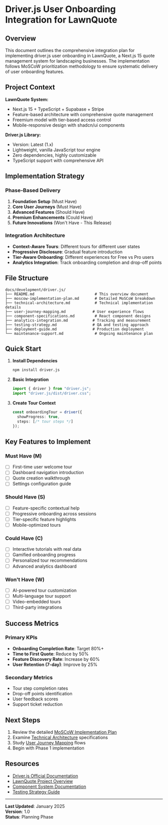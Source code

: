 # Driver.js User Onboarding Integration for LawnQuote

## Overview

This document outlines the comprehensive integration plan for implementing driver.js user onboarding in LawnQuote, a Next.js 15 quote management system for landscaping businesses. The implementation follows MoSCoW prioritization methodology to ensure systematic delivery of user onboarding features.

## Project Context

**LawnQuote System:**
- Next.js 15 + TypeScript + Supabase + Stripe
- Feature-based architecture with comprehensive quote management
- Freemium model with tier-based access control
- Mobile-responsive design with shadcn/ui components

**Driver.js Library:**
- Version: Latest (1.x)
- Lightweight, vanilla JavaScript tour engine
- Zero dependencies, highly customizable
- TypeScript support with comprehensive API

## Implementation Strategy

### Phase-Based Delivery
1. **Foundation Setup** (Must Have)
2. **Core User Journeys** (Must Have)
3. **Advanced Features** (Should Have)
4. **Premium Enhancements** (Could Have)
5. **Future Innovations** (Won't Have - This Release)

### Integration Architecture
- **Context-Aware Tours**: Different tours for different user states
- **Progressive Disclosure**: Gradual feature introduction
- **Tier-Aware Onboarding**: Different experiences for Free vs Pro users
- **Analytics Integration**: Track onboarding completion and drop-off points

## File Structure

```
docs/development/driver.js/
├── README.md                           # This overview document
├── moscow-implementation-plan.md       # Detailed MoSCoW breakdown
├── technical-architecture.md           # Technical implementation details
├── user-journey-mapping.md            # User experience flows
├── component-specifications.md         # React component designs
├── analytics-integration.md           # Tracking and measurement
├── testing-strategy.md                # QA and testing approach
├── deployment-guide.md                # Production deployment
└── maintenance-support.md              # Ongoing maintenance plan
```

## Quick Start

1. **Install Dependencies**
   ```bash
   npm install driver.js
   ```

2. **Basic Integration**
   ```typescript
   import { driver } from "driver.js";
   import "driver.js/dist/driver.css";
   ```

3. **Create Tour Context**
   ```typescript
   const onboardingTour = driver({
     showProgress: true,
     steps: [/* tour steps */]
   });
   ```

## Key Features to Implement

### Must Have (M)
- [ ] First-time user welcome tour
- [ ] Dashboard navigation introduction
- [ ] Quote creation walkthrough
- [ ] Settings configuration guide

### Should Have (S)
- [ ] Feature-specific contextual help
- [ ] Progressive onboarding across sessions
- [ ] Tier-specific feature highlights
- [ ] Mobile-optimized tours

### Could Have (C)
- [ ] Interactive tutorials with real data
- [ ] Gamified onboarding progress
- [ ] Personalized tour recommendations
- [ ] Advanced analytics dashboard

### Won't Have (W)
- [ ] AI-powered tour customization
- [ ] Multi-language tour support
- [ ] Video-embedded tours
- [ ] Third-party integrations

## Success Metrics

### Primary KPIs
- **Onboarding Completion Rate**: Target 80%+
- **Time to First Quote**: Reduce by 50%
- **Feature Discovery Rate**: Increase by 60%
- **User Retention (7-day)**: Improve by 25%

### Secondary Metrics
- Tour step completion rates
- Drop-off points identification
- User feedback scores
- Support ticket reduction

## Next Steps

1. Review the detailed [MoSCoW Implementation Plan](./moscow-implementation-plan.md)
2. Examine [Technical Architecture](./technical-architecture.md) specifications
3. Study [User Journey Mapping](./user-journey-mapping.md) flows
4. Begin with Phase 1 implementation

## Resources

- [Driver.js Official Documentation](https://driverjs.com/)
- [LawnQuote Project Overview](../../README-PROJECT.md)
- [Component System Documentation](../components/)
- [Testing Strategy Guide](../testing/)

---

**Last Updated**: January 2025  
**Version**: 1.0  
**Status**: Planning Phase

